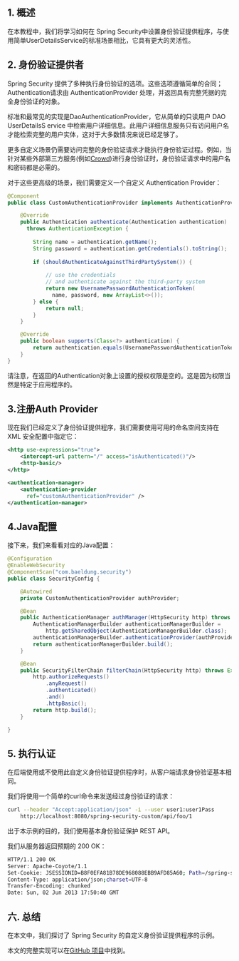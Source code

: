 ## 1. 概述

在本教程中，我们将学习如何在 Spring Security中设置身份验证提供程序，与使用简单UserDetailsService的标准场景相比，它具有更大的灵活性。

## 2. 身份验证提供者

Spring Security 提供了多种执行身份验证的选项。这些选项遵循简单的合同；Authentication请求由 AuthenticationProvider 处理，并返回具有完整凭据的完全身份验证的对象。

标准和最常见的实现是DaoAuthenticationProvider，它从简单的只读用户 DAO UserDetailsS ervice 中检索用户详细信息。此用户详细信息服务只有访问用户名才能检索完整的用户实体，这对于大多数情况来说已经足够了。

更多自定义场景仍需要访问完整的身份验证请求才能执行身份验证过程。例如，当针对某些外部第三方服务(例如[Crowd](https://www.atlassian.com/software/crowd))进行身份验证时，身份验证请求中的用户名和密码都是必需的。

对于这些更高级的场景，我们需要定义一个自定义 Authentication Provider：

```java
@Component
public class CustomAuthenticationProvider implements AuthenticationProvider {

    @Override
    public Authentication authenticate(Authentication authentication) 
      throws AuthenticationException {
 
        String name = authentication.getName();
        String password = authentication.getCredentials().toString();
        
        if (shouldAuthenticateAgainstThirdPartySystem()) {
 
            // use the credentials
            // and authenticate against the third-party system
            return new UsernamePasswordAuthenticationToken(
              name, password, new ArrayList<>());
        } else {
            return null;
        }
    }

    @Override
    public boolean supports(Class<?> authentication) {
        return authentication.equals(UsernamePasswordAuthenticationToken.class);
    }
}
```

请注意，在返回的Authentication对象上设置的授权权限是空的。这是因为权限当然是特定于应用程序的。

## 3.注册Auth Provider

现在我们已经定义了身份验证提供程序，我们需要使用可用的命名空间支持在 XML 安全配置中指定它：

```xml
<http use-expressions="true">
    <intercept-url pattern="/" access="isAuthenticated()"/>
    <http-basic/>
</http>

<authentication-manager>
    <authentication-provider
      ref="customAuthenticationProvider" />
</authentication-manager>
```

## 4.Java配置

接下来，我们来看看对应的Java配置：

```java
@Configuration
@EnableWebSecurity
@ComponentScan("com.baeldung.security")
public class SecurityConfig {

    @Autowired
    private CustomAuthenticationProvider authProvider;

    @Bean
    public AuthenticationManager authManager(HttpSecurity http) throws Exception {
        AuthenticationManagerBuilder authenticationManagerBuilder = 
            http.getSharedObject(AuthenticationManagerBuilder.class);
        authenticationManagerBuilder.authenticationProvider(authProvider);
        return authenticationManagerBuilder.build();
    }

    @Bean
    public SecurityFilterChain filterChain(HttpSecurity http) throws Exception {
        http.authorizeRequests()
            .anyRequest()
            .authenticated()
            .and()
            .httpBasic();
        return http.build();
    }

}
```

## 5. 执行认证

在后端使用或不使用此自定义身份验证提供程序时，从客户端请求身份验证基本相同。

我们将使用一个简单的curl命令来发送经过身份验证的请求：

```bash
curl --header "Accept:application/json" -i --user user1:user1Pass 
    http://localhost:8080/spring-security-custom/api/foo/1
```

出于本示例的目的，我们使用基本身份验证保护 REST API。

我们从服务器返回预期的 200 OK：

```bash
HTTP/1.1 200 OK
Server: Apache-Coyote/1.1
Set-Cookie: JSESSIONID=B8F0EFA81B78DE968088EBB9AFD85A60; Path=/spring-security-custom/; HttpOnly
Content-Type: application/json;charset=UTF-8
Transfer-Encoding: chunked
Date: Sun, 02 Jun 2013 17:50:40 GMT
```

## 六. 总结

在本文中，我们探讨了 Spring Security 的自定义身份验证提供程序的示例。

本文的完整实现可以在[GitHub 项目](https://github.com/eugenp/tutorials/tree/master/spring-security-modules/spring-security-web-rest-custom)中找到。